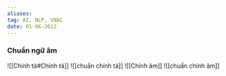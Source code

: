```yaml
---
aliases:
tag: AI, NLP, VNAC
date: 01-06-2022
---
```

### Chuẩn ngữ âm
![[Chính tả#Chính tả]]
![[chuẩn chính tả]]
![[Chính âm]]
![[chuẩn chính âm]]
